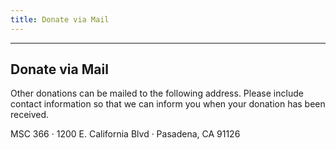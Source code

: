 ```yaml
---
title: Donate via Mail
---
```

---
## Donate via Mail

Other donations can be mailed to the following address. Please include contact information so that we can inform you when your donation has been received.

MSC 366 &#183; 1200 E. California Blvd &#183; Pasadena, CA 91126